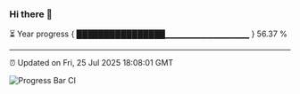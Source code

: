 ### Hi there 👋

⏳ Year progress { ████████████████▁▁▁▁▁▁▁▁▁▁▁▁▁▁ } 56.37 %

---

⏰ Updated on Fri, 25 Jul 2025 18:08:01 GMT

![Progress Bar CI](https://github.com/liununu/liununu/workflows/Progress%20Bar%20CI/badge.svg)
